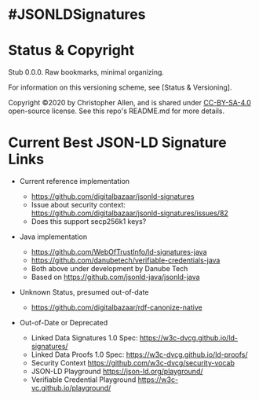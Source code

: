 # #JSONLDSignatures

# Status & Copyright

Stub 0.0.0. Raw bookmarks, minimal organizing.

For information on this versioning scheme, see [Status & Versioning].

Copyright ©️2020 by Christopher Allen, and is shared under [CC-BY-SA-4.0](./LICENSE-CC-BY-SA-4.0.md) open-source license. See this repo's README.md for more details.

# Current Best JSON-LD Signature Links

* Current reference implementation
    * https://github.com/digitalbazaar/jsonld-signatures
    * Issue about security context: https://github.com/digitalbazaar/jsonld-signatures/issues/82
    * Does this support secp256k1 keys?

* Java implementation
    * https://github.com/WebOfTrustInfo/ld-signatures-java
    * https://github.com/danubetech/verifiable-credentials-java
    * Both above under development by Danube Tech
    * Based on https://github.com/jsonld-java/jsonld-java

* Unknown Status, presumed out-of-date
    * https://github.com/digitalbazaar/rdf-canonize-native

* Out-of-Date or Deprecated
    * Linked Data Signatures 1.0 Spec: https://w3c-dvcg.github.io/ld-signatures/
    * Linked Data Proofs 1.0 Spec: https://w3c-dvcg.github.io/ld-proofs/
    * Security Context https://github.com/w3c-dvcg/security-vocab
    * JSON-LD Playground https://json-ld.org/playground/
    * Verifiable Credential Playground https://w3c-vc.github.io/playground/
